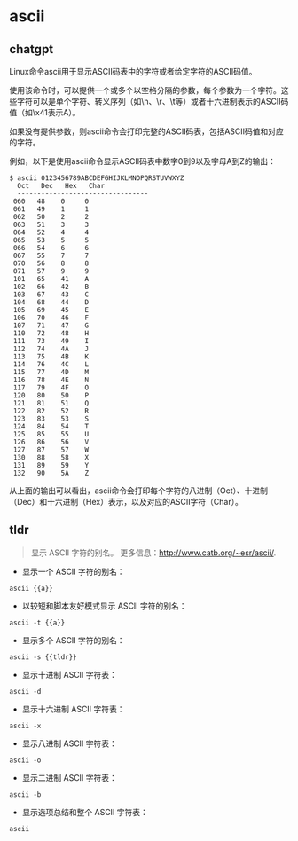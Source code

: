# ascii 
## chatgpt 
Linux命令ascii用于显示ASCII码表中的字符或者给定字符的ASCII码值。

使用该命令时，可以提供一个或多个以空格分隔的参数，每个参数为一个字符。这些字符可以是单个字符、转义序列（如\n、\r、\t等）或者十六进制表示的ASCII码值（如\x41表示A）。

如果没有提供参数，则ascii命令会打印完整的ASCII码表，包括ASCII码值和对应的字符。

例如，以下是使用ascii命令显示ASCII码表中数字0到9以及字母A到Z的输出：

```
$ ascii 0123456789ABCDEFGHIJKLMNOPQRSTUVWXYZ
  Oct   Dec   Hex   Char
  ---------------------------------
 060   48    0     0
 061   49    1     1
 062   50    2     2
 063   51    3     3
 064   52    4     4
 065   53    5     5
 066   54    6     6
 067   55    7     7
 070   56    8     8
 071   57    9     9
 101   65    41    A
 102   66    42    B
 103   67    43    C
 104   68    44    D
 105   69    45    E
 106   70    46    F
 107   71    47    G
 110   72    48    H
 111   73    49    I
 112   74    4A    J
 113   75    4B    K
 114   76    4C    L
 115   77    4D    M
 116   78    4E    N
 117   79    4F    O
 120   80    50    P
 121   81    51    Q
 122   82    52    R
 123   83    53    S
 124   84    54    T
 125   85    55    U
 126   86    56    V
 127   87    57    W
 130   88    58    X
 131   89    59    Y
 132   90    5A    Z
```

从上面的输出可以看出，ascii命令会打印每个字符的八进制（Oct）、十进制（Dec）和十六进制（Hex）表示，以及对应的ASCII字符（Char）。 

## tldr 
 
> 显示 ASCII 字符的别名。
> 更多信息：<http://www.catb.org/~esr/ascii/>.

- 显示一个 ASCII 字符的别名：

`ascii {{a}}`

- 以较短和脚本友好模式显示 ASCII 字符的别名：

`ascii -t {{a}}`

- 显示多个 ASCII 字符的别名：

`ascii -s {{tldr}}`

- 显示十进制 ASCII 字符表：

`ascii -d`

- 显示十六进制 ASCII 字符表：

`ascii -x`

- 显示八进制 ASCII 字符表：

`ascii -o`

- 显示二进制 ASCII 字符表：

`ascii -b`

- 显示选项总结和整个 ASCII 字符表：

`ascii`
